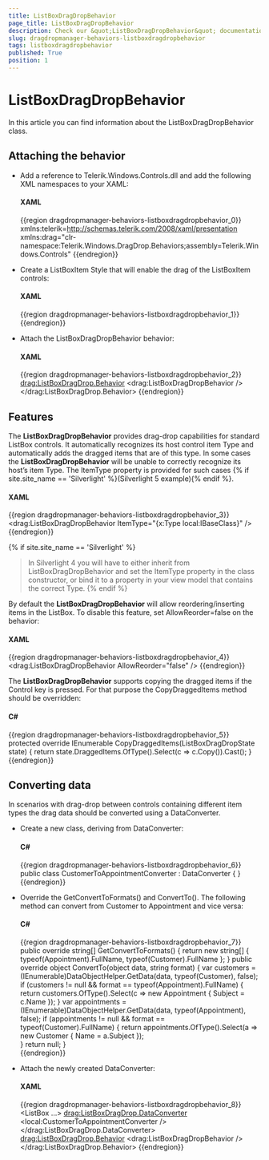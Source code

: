 ```yaml
---
title: ListBoxDragDropBehavior
page_title: ListBoxDragDropBehavior
description: Check our &quot;ListBoxDragDropBehavior&quot; documentation article for the DragDropManager {{ site.framework_name }} control.
slug: dragdropmanager-behaviors-listboxdragdropbehavior
tags: listboxdragdropbehavior
published: True
position: 1
---
```


# ListBoxDragDropBehavior

In this article you can find information about the ListBoxDragDropBehavior class.

## Attaching the behavior

* Add a reference to Telerik.Windows.Controls.dll and add the following XML namespaces to your XAML:

	#### __XAML__
	{{region dragdropmanager-behaviors-listboxdragdropbehavior_0}}
		xmlns:telerik=http://schemas.telerik.com/2008/xaml/presentation
		xmlns:drag="clr-namespace:Telerik.Windows.DragDrop.Behaviors;assembly=Telerik.Windows.Controls"
	{{endregion}}

* Create a ListBoxItem Style that will enable the drag of the ListBoxItem controls:

	#### __XAML__
	{{region dragdropmanager-behaviors-listboxdragdropbehavior_1}}
		<Style x:Key="DraggableListBoxItem" TargetType="ListBoxItem">
			<Setter Property="telerik:DragDropManager.AllowCapturedDrag" Value="True" />
		</Style>
	{{endregion}}

* Attach the ListBoxDragDropBehavior behavior:

	#### __XAML__
	{{region dragdropmanager-behaviors-listboxdragdropbehavior_2}}
		<ListBox ItemContainerStyle="{StaticResource DraggableListBoxItem}">
			<drag:ListBoxDragDrop.Behavior>
				<drag:ListBoxDragDropBehavior />
			</drag:ListBoxDragDrop.Behavior>
		</ListBox>
	{{endregion}}

## Features

The __ListBoxDragDropBehavior__ provides drag-drop capabilities for standard ListBox controls. It automatically recognizes its host control item Type and automatically adds the dragged items that are of this type. In some cases the __ListBoxDragDropBehavior__ will be unable to correctly recognize its host’s item Type. The ItemType property is provided for such cases {% if site.site_name == 'Silverlight' %}(Silverlight 5 example){% endif %}.

#### __XAML__
{{region dragdropmanager-behaviors-listboxdragdropbehavior_3}}
	<drag:ListBoxDragDropBehavior ItemType="{x:Type local:IBaseClass}" />
{{endregion}}

{% if site.site_name == 'Silverlight' %}
>In Silverlight 4 you will have to either inherit from ListBoxDragDropBehavior and set the ItemType property in the class constructor, or bind it to a property in your view model that contains the correct Type.
{% endif %}

By default the __ListBoxDragDropBehavior__ will allow reordering/inserting items in the ListBox. To disable this feature, set AllowReorder=false on the behavior:

#### __XAML__
{{region dragdropmanager-behaviors-listboxdragdropbehavior_4}}
	<drag:ListBoxDragDropBehavior AllowReorder="false" />
{{endregion}}

The __ListBoxDragDropBehavior__ supports copying the dragged items if the Control key is pressed. For that purpose the CopyDraggedItems method should be overridden:    	

#### __C#__
{{region dragdropmanager-behaviors-listboxdragdropbehavior_5}}
	protected override IEnumerable<object> CopyDraggedItems(ListBoxDragDropState state)
	{
		return state.DraggedItems.OfType<Customer>().Select(c => c.Copy()).Cast<object>();
	} 
{{endregion}}

## Converting data

In scenarios with drag-drop between controls containing different item types the drag data should be converted using a DataConverter.

* Create a new class, deriving from DataConverter:

	#### __C#__
	{{region dragdropmanager-behaviors-listboxdragdropbehavior_6}}
		public class CustomerToAppointmentConverter : DataConverter
		{
		}
	{{endregion}}

* Override the GetConvertToFormats() and ConvertTo(). The following method can convert from Customer to Appointment and vice versa:

	#### __C#__
	{{region dragdropmanager-behaviors-listboxdragdropbehavior_7}}
		public override string[] GetConvertToFormats()
		{
			return new string[] { typeof(Appointment).FullName, typeof(Customer).FullName };
		}
		public override object ConvertTo(object data, string format)
		{
			var customers = (IEnumerable)DataObjectHelper.GetData(data, typeof(Customer), false);
			if (customers != null && format == typeof(Appointment).FullName)
			{
				return customers.OfType<Customer>().Select(c => new Appointment { Subject = c.Name });
			}
			var appointments = (IEnumerable)DataObjectHelper.GetData(data, typeof(Appointment), false);
			if (appointments != null && format == typeof(Customer).FullName)
			{
				return appointments.OfType<Appointment>().Select(a => new Customer { Name = a.Subject });	
			}
			return null;
		}	
	{{endregion}}

* Attach the newly created DataConverter:

	#### __XAML__  
	{{region dragdropmanager-behaviors-listboxdragdropbehavior_8}}
		<ListBox ...>
			<drag:ListBoxDragDrop.DataConverter>
				<local:CustomerToAppointmentConverter />
			</drag:ListBoxDragDrop.DataConverter>
			<drag:ListBoxDragDrop.Behavior>
				<drag:ListBoxDragDropBehavior />
			</drag:ListBoxDragDrop.Behavior>
		</ListBox>
	{{endregion}}

